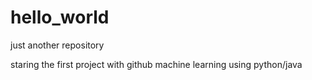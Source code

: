 # hello_world
just another repository

staring the first project with github
machine learning using python/java
